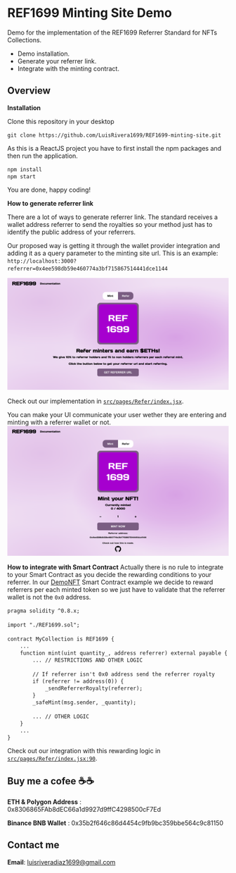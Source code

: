 # REF1699 Minting Site Demo

Demo for the implementation of the REF1699 Referrer Standard for NFTs Collections.
- Demo installation. 
- Generate your referrer link.
- Integrate with the minting contract.

## Overview
**Installation**

Clone this repository in your desktop

    git clone https://github.com/LuisRivera1699/REF1699-minting-site.git

As this is a ReactJS project you have to first install the npm packages and then run the application.

    npm install
    npm start

You are done, happy coding! 

**How to generate referrer link**

There are a lot of ways to generate referrer link. The standard receives a wallet address referrer to send the royalties so your method just has to identify the public address of your referrers.

Our proposed way is getting it through the wallet provider integration and adding it as a query parameter to the minting site url. This is an example: `http://localhost:3000?referrer=0x4ee598db59e460774a3bf715867514441dce1144`

![Get referrer link](https://raw.githubusercontent.com/LuisRivera1699/REF1699-minting-site/main/public/refer.png)

Check out our implementation in [`src/pages/Refer/index.jsx`](https://github.com/LuisRivera1699/REF1699-minting-site/blob/main/src/pages/Refer/index.jsx).

You can make your UI communicate your user wether they are entering and minting with a referrer wallet or not.
![Referrer minting](https://raw.githubusercontent.com/LuisRivera1699/REF1699-minting-site/main/public/mint.png)

**How to integrate with Smart Contract**
Actually there is no rule to integrate to your Smart Contract as you decide the rewarding conditions to your referrer. In our [DemoNFT](https://github.com/LuisRivera1699/REF1699-standard) Smart Contract example we decide to reward referrers per each minted token so we just have to validate that the referrer wallet is not the `0x0` address.

    pragma solidity ^0.8.x;
    
    import "./REF1699.sol";
    
    contract MyCollection is REF1699 {
	    ...
	    function mint(uint quantity_, address referrer) external payable {
		    ... // RESTRICTIONS AND OTHER LOGIC
		    
		    // If referrer isn't 0x0 address send the referrer royalty
		    if (referrer != address(0)) {
			    _sendReferrerRoyalty(referrer);
			}
			_safeMint(msg.sender, _quantity);
			
		    ... // OTHER LOGIC
	    }
	    ...
    }
Check out our integration with this rewarding logic in [`src/pages/Refer/index.jsx:90`](https://github.com/LuisRivera1699/REF1699-minting-site/blob/42826113a0f7be600394ed9061ce0374750d46bb/src/pages/Mint/index.jsx#L90).

## Buy me a cofee ☕☕
**ETH & Polygon Address** : 
0x8306865FAb8dEC66a1d9927d9ffC4298500cF7Ed

**Binance BNB Wallet** : 
0x35b2f646c86d4454c9fb9bc359bbe564c9c81150
## Contact me
**Email**: luisriveradiaz1699@gmail.com